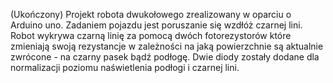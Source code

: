 (Ukończony) Projekt robota dwukołowego zrealizowany w oparciu o Arduino uno. Zadaniem pojazdu jest poruszanie się wzdłóż czarnej lini. Robot wykrywa czarną linię za pomocą dwóch fotorezystorów które zmieniają swoją rezystancje w zależności na jaką powierzchnie są aktualnie zwrócone - na czarny pasek bądź podłogę. Dwie diody zostały dodane dla normalizacji poziomu naświetlenia podłogi i czarnej lini.
